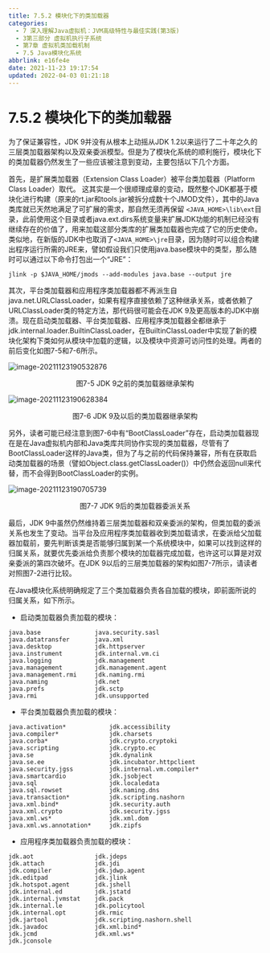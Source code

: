 ```yaml
---
title: 7.5.2 模块化下的类加载器
categories: 
  - 7 深入理解Java虛拟机：JVM高级特性与最佳实践(第3版)
  - 3第三部分 虚拟机执行子系统
  - 第7章 虚拟机类加载机制
  - 7.5 Java模块化系统
abbrlink: e16fe4e
date: 2021-11-23 19:17:54
updated: 2022-04-03 01:21:18
---
```

# 7.5.2 模块化下的类加载器
为了保证兼容性，JDK 9并没有从根本上动摇从JDK 1.2以来运行了二十年之久的三层类加载器架构以及双亲委派模型。但是为了模块化系统的顺利施行，模块化下的类加载器仍然发生了一些应该被注意到变动，主要包括以下几个方面。

首先，是扩展类加载器（Extension Class Loader）被平台类加载器（Platform Class Loader）取代。 这其实是一个很顺理成章的变动，既然整个JDK都基于模块化进行构建（原来的rt.jar和tools.jar被拆分成数十个JMOD文件），其中的Java类库就已天然地满足了可扩展的需求，那自然无须再保留 `<JAVA_HOME>\lib\ext`目录，此前使用这个目录或者java.ext.dirs系统变量来扩展JDK功能的机制已经没有继续存在的价值了，用来加载这部分类库的扩展类加载器也完成了它的历史使命。类似地，在新版的JDK中也取消了`<JAVA_HOME>\jre`目录，因为随时可以组合构建出程序运行所需的JRE来，譬如假设我们只使用java.base模块中的类型，那么随时可以通过以下命令打包出一个“JRE”：
```
jlink -p $JAVA_HOME/jmods --add-modules java.base --output jre
```
其次，平台类加载器和应用程序类加载器都不再派生自java.net.URLClassLoader，如果有程序直接依赖了这种继承关系，或者依赖了URLClassLoader类的特定方法，那代码很可能会在JDK 9及更高版本的JDK中崩溃。现在启动类加载器、平台类加载器、应用程序类加载器全都继承于jdk.internal.loader.BuiltinClassLoader，在BuiltinClassLoader中实现了新的模块化架构下类如何从模块中加载的逻辑，以及模块中资源可访问性的处理。两者的前后变化如图7-5和7-6所示。

![image-20211123190532876](https://gitee.com/XiaoLan223/images/raw/master/Blog/Sum/20211123190533.png)

<center>图7-5 JDK 9之前的类加载器继承架构</center>

![image-20211123190628384](https://gitee.com/XiaoLan223/images/raw/master/Blog/Sum/20211123190628.png)

<center>图7-6 JDK 9及以后的类加载器继承架构</center>

另外，读者可能已经注意到图7-6中有“BootClassLoader”存在，启动类加载器现在是在Java虚拟机内部和Java类库共同协作实现的类加载器，尽管有了BootClassLoader这样的Java类，但为了与之前的代码保持兼容，所有在获取启动类加载器的场景（譬如Object.class.getClassLoader()）中仍然会返回null来代替，而不会得到BootClassLoader的实例。

![image-20211123190705739](https://gitee.com/XiaoLan223/images/raw/master/Blog/Sum/20211123190705.png)

<center>图7-7 JDK 9后的类加载器委派关系</center>

最后，JDK 9中虽然仍然维持着三层类加载器和双亲委派的架构，但类加载的委派关系也发生了变动。当平台及应用程序类加载器收到类加载请求，在委派给父加载器加载前，要先判断该类是否能够归属到某一个系统模块中，如果可以找到这样的归属关系，就要优先委派给负责那个模块的加载器完成加载，也许这可以算是对双亲委派的第四次破坏。在JDK 9以后的三层类加载器的架构如图7-7所示，请读者对照图7-2进行比较。

在Java模块化系统明确规定了三个类加载器负责各自加载的模块，即前面所说的归属关系，如下所示。
- 启动类加载器负责加载的模块：

```
java.base               java.security.sasl
java.datatransfer       java.xml
java.desktop            jdk.httpserver
java.instrument         jdk.internal.vm.ci
java.logging            jdk.management
java.management         jdk.management.agent
java.management.rmi     jdk.naming.rmi
java.naming             jdk.net
java.prefs              jdk.sctp
java.rmi                jdk.unsupported
```
- 平台类加载器负责加载的模块：

```
java.activation*            jdk.accessibility 
java.compiler*              jdk.charsets 
java.corba*                 jdk.crypto.cryptoki 
java.scripting              jdk.crypto.ec 
java.se                     jdk.dynalink 
java.se.ee                  jdk.incubator.httpclient 
java.security.jgss          jdk.internal.vm.compiler* 
java.smartcardio            jdk.jsobject 
java.sql                    jdk.localedata 
java.sql.rowset             jdk.naming.dns 
java.transaction*           jdk.scripting.nashorn 
java.xml.bind*              jdk.security.auth 
java.xml.crypto             jdk.security.jgss 
java.xml.ws*                jdk.xml.dom 
java.xml.ws.annotation*     jdk.zipfs 
```
- 应用程序类加载器负责加载的模块：

```
jdk.aot                 jdk.jdeps 
jdk.attach              jdk.jdi 
jdk.compiler            jdk.jdwp.agent 
jdk.editpad             jdk.jlink 
jdk.hotspot.agent       jdk.jshell 
jdk.internal.ed         jdk.jstatd 
jdk.internal.jvmstat    jdk.pack 
jdk.internal.le         jdk.policytool 
jdk.internal.opt        jdk.rmic 
jdk.jartool             jdk.scripting.nashorn.shell 
jdk.javadoc             jdk.xml.bind* 
jdk.jcmd                jdk.xml.ws* 
jdk.jconsole
```
